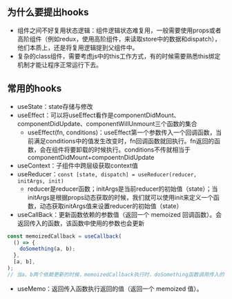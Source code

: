 ## 为什么要提出hooks
- 组件之间不好复用状态逻辑：组件逻辑状态难复用，一般需要使用props或者高阶组件（例如redux，使用高阶组件，来读取store中的数据和dispatch），他们本质上，还是将复用逻辑提到父组件中。
- 复杂的class组件，需要考虑js中的this工作方式，有的时候需要熟悉this绑定机制才能让程序正常运行下去。

## 常用的hooks
- useState：state存储与修改
- useEffect：可以将useEffect看作是componentDidMount、componentDidUpdate、componentWillUnmount三个函数的集合
  - useEffect(fn, conditions)：useEffect第一个参数传入一个回调函数，当前满足conditions中的值发生改变时，fn回调函数就回执行。fn返回的函数，会在组件将要卸载的时候执行。conditions不传就相当于componentDidMount+compoentnDidUpdate
- useContext：子组件中跨层级获取context值
- useReducer：`const [state, dispatch] = useReducer(reducer, initArgs, init)`
  - reducer是reducer函数；initArgs是当前reducer的初始值（state）；当initArgs是根据props动态获取的时候，我们就可以使用init来定义一个函数，动态获取initArgs值来设置reducer的初始值（state）
- useCallBack：更新函数依赖的参数值（返回一个 memoized 回调函数）。会返回传入的函数，该函数中使用的参数也会更新
```js
const memoizedCallback = useCallback(
  () => {
    doSomething(a, b);
  },
  [a, b],
);
// 当a、b两个依赖更新的时候，memoizedCallback执行时，doSomething函数调用传入的参数也是最新的a，b
```
- useMemo：返回传入函数执行返回的值（返回一个 memoized 值）。
